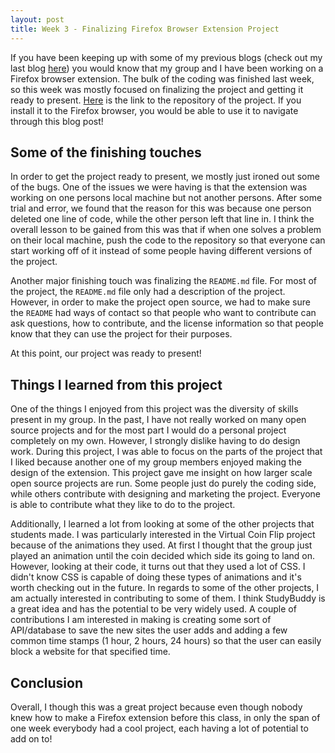 ```yaml
---
layout: post
title: Week 3 - Finalizing Firefox Browser Extension Project
---
```


If you have been keeping up with some of my previous blogs (check out my last blog [here](https://nyu-ossd-s20.github.io/mattfan00-weekly/week02/)) you would know that my group and I have been working on a Firefox browser extension. The bulk of the coding was finished last week, so this week was mostly focused on finalizing the project and getting it ready to present. [Here](https://github.com/nyu-ossd-s20/table_of_contents) is the link to the repository of the project. If you install it to the Firefox browser, you would be able to use it to navigate through this blog post!

## Some of the finishing touches 

In order to get the project ready to present, we mostly just ironed out some of the bugs. One of the issues we were having is that the extension was working on one persons local machine but not another persons. After some trial and error, we found that the reason for this was because one person deleted one line of code, while the other person left that line in. I think the overall lesson to be gained from this was that if when one solves a problem on their local machine, push the code to the repository so that everyone can start working off of it instead of some people having different versions of the project. 

Another major finishing touch was finalizing the `README.md` file. For most of the project, the `README.md` file only had a description of the project. However, in order to make the project open source, we had to make sure the `README` had ways of contact so that people who want to contribute can ask questions, how to contribute, and the license information so that people know that they can use the project for their purposes. 

At this point, our project was ready to present!

## Things I learned from this project

One of the things I enjoyed from this project was the diversity of skills present in my group. In the past, I have not really worked on many open source projects and for the most part I would do a personal project completely on my own. However, I strongly dislike having to do design work. During this project, I was able to focus on the parts of the project that I liked because another one of my group members enjoyed making the design of the extension. This project gave me insight on how larger scale open source projects are run. Some people just do purely the coding side, while others contribute with designing and marketing the project. Everyone is able to contribute what they like to do to the project.

Additionally, I learned a lot from looking at some of the other projects that students made. I was particularly interested in the Virtual Coin Flip project because of the animations they used. At first I thought that the group just played an animation until the coin decided which side its going to land on. However, looking at their code, it turns out that they used a lot of CSS. I didn't know CSS is capable of doing these types of animations and it's worth checking out in the future. In regards to some of the other projects, I am actually interested in contributing to some of them. I think StudyBuddy is a great idea and has the potential to be very widely used. A couple of contributions I am interested in making is creating some sort of API/database to save the new sites the user adds and adding a few common time stamps (1 hour, 2 hours, 24 hours) so that the user can easily block a website for that specified time. 

## Conclusion 

Overall, I though this was a great project because even though nobody knew how to make a Firefox extension before this class, in only the span of one week everybody had a cool project, each having a lot of potential to add on to! 
